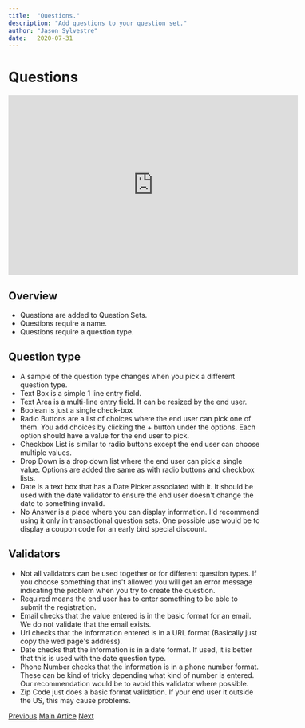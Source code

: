 ```yaml
---
title:  "Questions."
description: "Add questions to your question set."
author: "Jason Sylvestre"
date:   2020-07-31
---
```


# Questions

<iframe id="kaltura_player" src="https://cdnapisec.kaltura.com/p/1770401/sp/177040100/embedIframeJs/uiconf_id/29032722/partner_id/1770401?iframeembed=true&playerId=kaltura_player&entry_id=0_fttvzc0v&flashvars[mediaProtocol]=rtmp&amp;flashvars[streamerType]=rtmp&amp;flashvars[streamerUrl]=rtmp://www.kaltura.com:1935&amp;flashvars[rtmpFlavors]=1&amp;flashvars[localizationCode]=en&amp;flashvars[leadWithHTML5]=true&amp;flashvars[sideBarContainer.plugin]=true&amp;flashvars[sideBarContainer.position]=left&amp;flashvars[sideBarContainer.clickToClose]=true&amp;flashvars[chapters.plugin]=true&amp;flashvars[chapters.layout]=vertical&amp;flashvars[chapters.thumbnailRotator]=false&amp;flashvars[streamSelector.plugin]=true&amp;flashvars[EmbedPlayer.SpinnerTarget]=videoHolder&amp;flashvars[dualScreen.plugin]=true&amp;flashvars[Kaltura.addCrossoriginToIframe]=true&amp;&wid=0_n7j359cr" width="580" height="360" allowfullscreen webkitallowfullscreen mozAllowFullScreen allow="autoplay *; fullscreen *; encrypted-media *" sandbox="allow-forms allow-same-origin allow-scripts allow-top-navigation allow-pointer-lock allow-popups allow-modals allow-orientation-lock allow-popups-to-escape-sandbox allow-presentation allow-top-navigation-by-user-activation" frameborder="0" title="Kaltura Player"></iframe>


## Overview

* Questions are added to Question Sets.
* Questions require a name.
* Questions require a question type.

## Question type

* A sample of the question type changes when you pick a different question type.
* Text Box is a simple 1 line entry field.
* Text Area is a multi-line entry field. It can be resized by the end user.
* Boolean is just a single check-box
* Radio Buttons are a list of choices where the end user can pick one of them. You add choices by clicking the + button under the options. Each option should have a value for the end user to pick.
* Checkbox List is similar to radio buttons except the end user can choose multiple values.
* Drop Down is a drop down list where the end user can pick a single value. Options are added the same as with radio buttons and checkbox lists.
* Date is a text box that has a Date Picker associated with it. It should be used with the date validator to ensure the end user doesn't change the date to something invalid.
* No Answer is a place where you can display information. I'd recommend using it only in transactional question sets. One possible use would be to display a coupon code for an early bird special discount. 

## Validators

* Not all validators can be used together or for different question types. If you choose something that ins't allowed you will get an error message indicating the problem when you try to create the question.
* Required means the end user has to enter something to be able to submit the registration.
* Email checks that the value entered is in the basic format for an email. We do not validate that the email exists.
* Url checks that the information entered is in a URL format (Basically just copy the wed page's address).
* Date checks that the information is in a date format. If used, it is better that this is used with the date question type.
* Phone Number checks that the information is in a phone number format. These can be kind of tricky depending what kind of number is entered. Our recommendation would be to avoid this validator where possible.
* Zip Code just does a basic format validation. If your end user it outside the US, this may cause problems.

<p><a href="/documentation/registration/question-sets" class="registration-tag"><i class="fas fa-arrow-left"></i> Previous</a> <a href="/documentation/registration/getting-started" class="registration-tag">Main Artice</a>  <a href="/documentation/registration/confirmation-template" class="registration-tag">Next <i class="fas fa-arrow-right"></i></a></p>